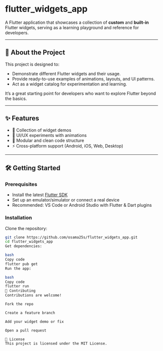# flutter_widgets_app

A Flutter application that showcases a collection of **custom** and **built-in** Flutter widgets, serving as a learning playground and reference for developers.

---

## 🚀 About the Project

This project is designed to:

- Demonstrate different Flutter widgets and their usage.  
- Provide ready-to-use examples of animations, layouts, and UI patterns.  
- Act as a widget catalog for experimentation and learning.  

It’s a great starting point for developers who want to explore Flutter beyond the basics.

---

## ✨ Features

- 📱 Collection of widget demos  
- 🎨 UI/UX experiments with animations  
- 🧩 Modular and clean code structure  
- ⚡ Cross-platform support (Android, iOS, Web, Desktop)  

---


## 🛠️ Getting Started

### Prerequisites

- Install the latest [Flutter SDK](https://docs.flutter.dev/get-started/install)  
- Set up an emulator/simulator or connect a real device  
- Recommended: VS Code or Android Studio with Flutter & Dart plugins  

### Installation

Clone the repository:

```bash
git clone https://github.com/osama25s/flutter_widgets_app.git
cd flutter_widgets_app
Get dependencies:

bash
Copy code
flutter pub get
Run the app:

bash
Copy code
flutter run
🤝 Contributing
Contributions are welcome!

Fork the repo

Create a feature branch

Add your widget demo or fix

Open a pull request

📄 License
This project is licensed under the MIT License.
